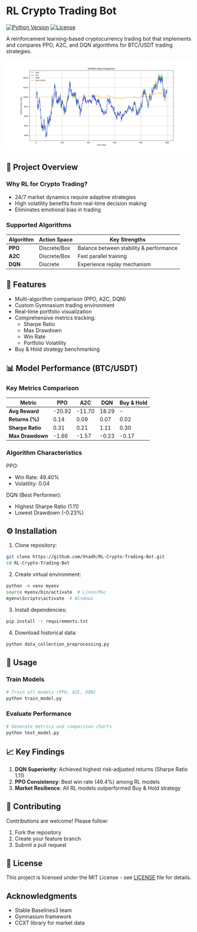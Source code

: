 # RL Crypto Trading Bot

[![Python Version](https://img.shields.io/badge/python-3.8%2B-blue.svg)](https://www.python.org/)
[![License](https://img.shields.io/badge/license-MIT-green.svg)](https://opensource.org/licenses/MIT)

A reinforcement learning-based cryptocurrency trading bot that implements and compares PPO, A2C, and DQN algorithms for BTC/USDT trading strategies.

![Portfolio Value Comparison](img/Figure_1.png)

## 📌 Project Overview

### Why RL for Crypto Trading?
- 24/7 market dynamics require adaptive strategies
- High volatility benefits from real-time decision making
- Eliminates emotional bias in trading

### Supported Algorithms
| Algorithm | Action Space | Key Strengths |
|-----------|--------------|---------------|
| **PPO**   | Discrete/Box | Balance between stability & performance |
| **A2C**   | Discrete/Box | Fast parallel training |
| **DQN**   | Discrete     | Experience replay mechanism |

## 🚀 Features
- Multi-algorithm comparison (PPO, A2C, DQN)
- Custom Gymnasium trading environment
- Real-time portfolio visualization
- Comprehensive metrics tracking:
  - Sharpe Ratio
  - Max Drawdown
  - Win Rate
  - Portfolio Volatility
- Buy & Hold strategy benchmarking

## 📊 Model Performance (BTC/USDT)

### Key Metrics Comparison
| Metric           | PPO    | A2C    | DQN    | Buy & Hold |
|------------------|--------|--------|--------|------------|
| **Avg Reward**   | -20.92 | -11.70 | 18.29  | -          |
| **Returns (%)**  | 0.14   | 0.09   | 0.07   | 0.02       |
| **Sharpe Ratio** | 0.31   | 0.21   | 1.11   | 0.30       |
| **Max Drawdown** | -1.66  | -1.57  | -0.23  | -0.17      |

### Algorithm Characteristics
PPO:
- Win Rate: 49.40%
- Volatility: 0.04

DQN (Best Performer):
- Highest Sharpe Ratio (1.11)
- Lowest Drawdown (-0.23%)

## ⚙️ Installation

1. Clone repository:
```bash
git clone https://github.com/Vnadh/RL-Crypto-Trading-Bot.git
cd RL-Crypto-Trading-Bot
```

2. Create virtual environment:
```bash
python -m venv myenv
source myenv/bin/activate  # Linux/Mac
myenv\Scripts\activate  # Windows
```

3. Install dependencies:
```bash
pip install -r requirements.txt
```

4. Download historical data:
```bash
python data_collection_preprocessing.py
```

## 🧠 Usage

### Train Models
```bash
# Train all models (PPO, A2C, DQN)
python train_model.py
```

### Evaluate Performance
```bash
# Generate metrics and comparison charts
python test_model.py
```
## 📈 Key Findings
1. **DQN Superiority**: Achieved highest risk-adjusted returns (Sharpe Ratio 1.11)
2. **PPO Consistency**: Best win rate (49.4%) among RL models
3. **Market Resilience**: All RL models outperformed Buy & Hold strategy

## 🤝 Contributing
Contributions are welcome! Please follow:
1. Fork the repository
2. Create your feature branch
3. Submit a pull request

## 📜 License
This project is licensed under the MIT License - see [LICENSE](LICENSE) file for details.

## Acknowledgments
- Stable Baselines3 team
- Gymnasium framework
- CCXT library for market data
